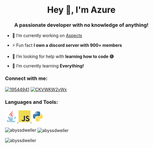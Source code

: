 <h1 align="center">Hey 👋, I'm Azure</h1>
<h3 align="center">A passionate developer with no knowledge of anything!</h3>

- 🔭 I’m currently working on [Aspects](https://github.com/AbyssDweller/Aspects-Continued)

- ⚡ Fun fact **I own a discord server with 900+ members**

- 🤝 I’m looking for help with **learning how to code 😅**

- 🌱 I’m currently learning **Everything!**

<h3 align="left">Connect with me:</h3>
<p align="left">
<a href="https://stackoverflow.com/users/19544941" target="blank"><img align="center" src="https://raw.githubusercontent.com/rahuldkjain/github-profile-readme-generator/master/src/images/icons/Social/stack-overflow.svg" alt="19544941" height="30" width="40" /></a>
<a href="https://discord.gg/CKVWKW2vWx" target="blank"><img align="center" src="https://raw.githubusercontent.com/rahuldkjain/github-profile-readme-generator/master/src/images/icons/Social/discord.svg" alt="CKVWKW2vWx" height="30" width="40" /></a>
</p>

<h3 align="left">Languages and Tools:</h3>
<p align="left"> <a href="https://www.java.com" target="_blank" rel="noreferrer"> <img src="https://raw.githubusercontent.com/devicons/devicon/master/icons/java/java-original.svg" alt="java" width="40" height="40"/> </a> <a href="https://developer.mozilla.org/en-US/docs/Web/JavaScript" target="_blank" rel="noreferrer"> <img src="https://raw.githubusercontent.com/devicons/devicon/master/icons/javascript/javascript-original.svg" alt="javascript" width="40" height="40"/> </a> <a href="https://www.python.org" target="_blank" rel="noreferrer"> <img src="https://raw.githubusercontent.com/devicons/devicon/master/icons/python/python-original.svg" alt="python" width="40" height="40"/> </a> </p>

<p><img align="left" src="https://github-readme-stats.vercel.app/api/top-langs?username=abyssdweller&show_icons=true&locale=en&layout=compact" alt="abyssdweller" /></p>

<p>&nbsp;<img align="center" src="https://github-readme-stats.vercel.app/api?username=abyssdweller&show_icons=true&locale=en" alt="abyssdweller" /></p>

<p><img align="center" src="https://github-readme-streak-stats.herokuapp.com/?user=abyssdweller&" alt="abyssdweller" /></p>
